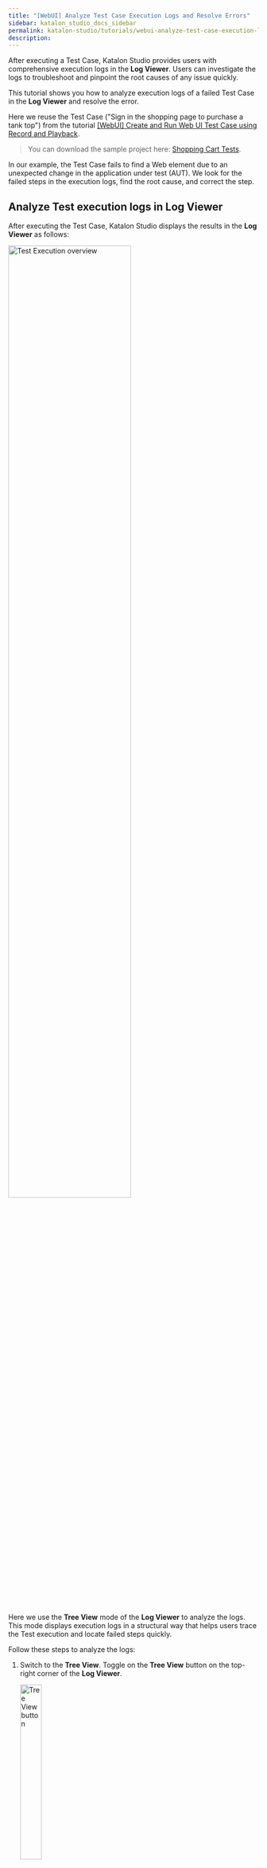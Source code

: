 ```yaml
---
title: "[WebUI] Analyze Test Case Execution Logs and Resolve Errors"
sidebar: katalon_studio_docs_sidebar
permalink: katalon-studio/tutorials/webui-analyze-test-case-execution-logs-and-resolve-errors.html
description: 
---
```


After executing a Test Case, Katalon Studio provides users with comprehensive execution logs in the **Log Viewer**. Users can investigate the logs to troubleshoot and pinpoint the root causes of any issue quickly.

This tutorial shows you how to analyze execution logs of a failed Test Case in the **Log Viewer** and resolve the error.

Here we reuse the Test Case ("Sign in the shopping page to purchase a tank top") from the tutorial [[WebUI] Create and Run Web UI Test Case using Record and Playback](https://docs.katalon.com/katalon-studio/tutorials/webui-create-test-case.html).

> You can download the sample project here: [Shopping Cart Tests](https://github.com/katalon-studio-samples/shopping-cart-tests).

In our example, the Test Case fails to find a Web element due to an unexpected change in the application under test (AUT). We look for the failed steps in the execution logs, find the root cause, and correct the step.
## Analyze Test execution logs in Log Viewer

After executing the Test Case, Katalon Studio displays the results in the **Log Viewer** as follows:

<img src="https://github.com/katalon-studio/docs-images/raw/master/katalon-studio/tutorials/webui-analyze-test-executions-and-resolve-errors/KS-Execution-Results.png" width=70% alt="Test Execution overview">

Here we use the **Tree View** mode of the **Log Viewer** to analyze the logs. This mode displays execution logs in a structural way that helps users trace the Test execution and locate failed steps quickly.

Follow these steps to analyze the logs:

1. Switch to the **Tree View**. Toggle on the **Tree View** button on the top-right corner of the **Log Viewer**.

    <img src="https://github.com/katalon-studio/docs-images/raw/master/katalon-studio/tutorials/webui-analyze-test-executions-and-resolve-errors/KS-Tree-View-Button.png" width=30% alt="Tree View button">

    The **Tree View** displays the execution logs in a tree-like structure on the left pane. Each node in the tree corresponds to a step in the Test Case, and failed steps are marked in red.

    <img src="https://github.com/katalon-studio/docs-images/raw/master/katalon-studio/tutorials/webui-analyze-test-executions-and-resolve-errors/KS-Log-Viewer-Tree-View.png" width=70% alt="Tree View Structure">

    On the right pane, the view displays detailed log messages of each step.

    <img src="https://github.com/katalon-studio/docs-images/raw/master/katalon-studio/tutorials/webui-analyze-test-executions-and-resolve-errors/KS-Log-Viewer-Log-Message-Overview.png" width=70% alt="Log Message Pane">

2. To view warning messages of the failed step, click on the *expand* icon on the left of the step.
 
    Here the warnings indicate that Katalon Studio fails to find a Test Object with a specific XPath.

    <img src="https://github.com/katalon-studio/docs-images/raw/master/katalon-studio/tutorials/webui-analyze-test-executions-and-resolve-errors/KS-Log-Viewer-Warnings.png" width=70% alt="Log Message Pane">

3. To view the detailed log message, click on the step. The log message is displayed on the right pane.  

    <img src="https://github.com/katalon-studio/docs-images/raw/master/katalon-studio/tutorials/webui-analyze-test-executions-and-resolve-errors/KS-Log-Viewer-Click-on-step.png" width=70% alt="Tree View Click on step">

    In the root cause section, the message shows an exception: `com.kms.katalon.core.webui.exception.WebElementNotFoundException: Web element with id ... not found.`

    <img src="https://github.com/katalon-studio/docs-images/raw/master/katalon-studio/tutorials/webui-analyze-test-executions-and-resolve-errors/KS-Log-Viewer-Root-cause-section.png" width=70% alt="Root cause section">

    > Learn more about common exceptions in Web tests here: [Troubleshoot common exceptions when executing web tests](https://docs.katalon.com/katalon-studio/docs/troubleshoot-common-execution-exceptions-web-test.html).

    Below the root cause section, the message displays the failed step in the form of Test Script.

    <img src="https://github.com/katalon-studio/docs-images/raw/master/katalon-studio/tutorials/webui-analyze-test-executions-and-resolve-errors/KS-Log-Viewer-Error-Script.png" width=70% alt="Error Script">

    From the details provided, we know that Katalon Studio cannot locate the sign-in button with the id `'Object Repository/Page_Zack Market/input_Password_button_btn__2lzmo'` and the Object Locator `//*[@value = 'Signing_in']`.

> **Notes**:
>
> * Execution logs of Test Cases are preserved only in the running session of Katalon Studio. Once you reload Katalon Studio, the logs will disappear.

## Resolve the error in the Test Case

After finding the root cause, we navigate the Test Object with incorrect XPath and update the Object Locator.

Follow these steps:

1. Navigate to the Test Object. In the log message of the failed step, click on the displayed Object ID.

    <img src="https://github.com/katalon-studio/docs-images/raw/master/katalon-studio/tutorials/webui-analyze-test-executions-and-resolve-errors/KS-Log-Viewer-Click-on-Object.png" width=70% alt="Click on Object in Log Message pane">

    Here Katalon Studio navigates to the Test Object with the deprecated Object Locator.

    <img src="https://github.com/katalon-studio/docs-images/raw/master/katalon-studio/tutorials/webui-analyze-test-executions-and-resolve-errors/KS-Log-Viewer-Navigated-Object.png" width=70% alt="Navgiated Object with incorrect locator">

2. Update the Object Locator.

    Because a change in the AUT causes the error, we can update the Object Locator by re-recording the Test Case with the **Web Recorder**.

    <img src="https://github.com/katalon-studio/docs-images/raw/master/katalon-studio/tutorials/webui-analyze-test-executions-and-resolve-errors/KS-Recording-Test-Case.png" width=70% alt="Navgiated Object with incorrect locator">

3. After re-recording the Test Case, verify that the Test Object is updated.

    Here the Object Locator is updated with new properties and XPath.

    <img src="https://github.com/katalon-studio/docs-images/raw/master/katalon-studio/tutorials/webui-analyze-test-executions-and-resolve-errors/KS-Updated-Object.png" width=70% alt="Updated Object locator">

4. Run the Test Case and verify the successful Test execution in the **Log Viewer**.

    <img src="https://github.com/katalon-studio/docs-images/raw/master/katalon-studio/tutorials/webui-analyze-test-executions-and-resolve-errors/KS-Successful-Test-Execution.png" width=70% alt="Successful Test Execution">

> **See also**:
>
> * [View and Customize Execution Log](https://docs.katalon.com/katalon-studio/docs/working-with-execution-log.html).